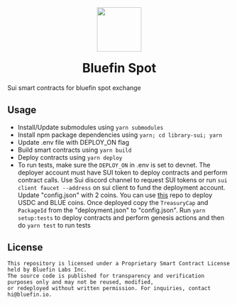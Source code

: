 <div align="center">
  <img height="100x" src="https://bluefin.io/images/bluefin-logo.svg" />

  <h1 style="margin-top:20px;">Bluefin Spot</h1>

</div>

Sui smart contracts for bluefin spot exchange

## Usage

-   Install/Update submodules using `yarn submodules`
-   Install npm package dependencies using `yarn; cd library-sui; yarn`
-   Update .env file with DEPLOY_ON flag
-   Build smart contracts using `yarn build`
-   Deploy contracts using `yarn deploy`
-   To run tests, make sure the `DEPLOY_ON` in .env is set to devnet. The deployer account must have SUI token to deploy contracts and perform contract calls. Use Sui discord channel to request SUI tokens or run `sui client faucet --address` on sui client to fund the deployment account. Update "config.json" with 2 coins. You can use [this](https://github.com/fireflyprotocol/bluefin-coin-contracts/tree/myym/coins-for-tests) repo to deploy USDC and BLUE coins. Once deployed copy the `TreasuryCap` and `PackageId` from the "deployment.json" to "config.json". Run `yarn setup:tests` to deploy contracts and perform genesis actions and then do `yarn test` to run tests


## License

```
This repository is licensed under a Proprietary Smart Contract License held by Bluefin Labs Inc.
The source code is published for transparency and verification purposes only and may not be reused, modified, 
or redeployed without written permission. For inquiries, contact hi@bluefin.io.
```
